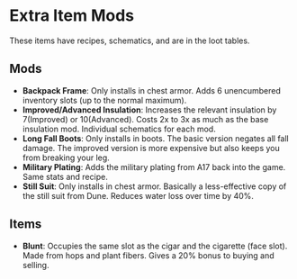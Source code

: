 # Extra Item Mods
These items have recipes, schematics, and are in the loot tables.

## Mods
- **Backpack Frame**: Only installs in chest armor. Adds 6 unencumbered inventory slots (up to the normal maximum).
- **Improved/Advanced Insulation**: Increases the relevant insulation by 7(Improved) or 10(Advanced). Costs 2x to 3x as much as the base insulation mod. Individual schematics for each mod.
- **Long Fall Boots**: Only installs in boots. The basic version negates all fall damage. The improved version is more expensive but also keeps you from breaking your leg.
- **Military Plating**: Adds the military plating from A17 back into the game. Same stats and recipe.
- **Still Suit**: Only installs in chest armor. Basically a less-effective copy of the still suit from Dune. Reduces water loss over time by 40%.

## Items
- **Blunt**: Occupies the same slot as the cigar and the cigarette (face slot). Made from hops and plant fibers. Gives a 20% bonus to buying and selling.